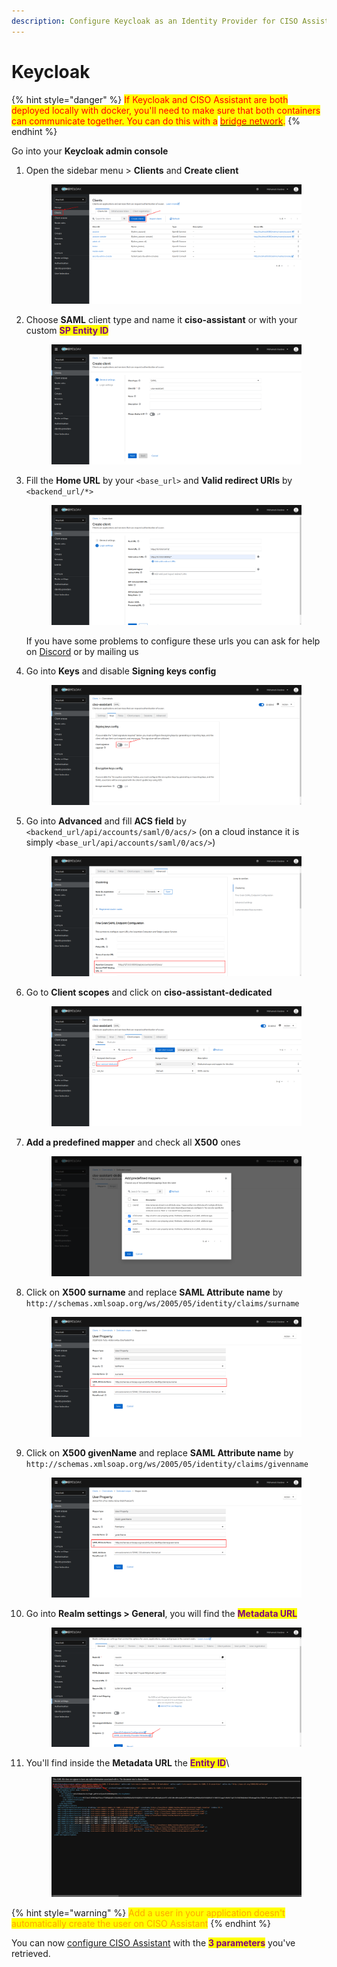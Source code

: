 ```yaml
---
description: Configure Keycloak as an Identity Provider for CISO Assistant
---
```


# Keycloak

{% hint style="danger" %}
<mark style="color:red;">If Keycloak and CISO Assistant are both deployed locally with docker, you'll need to make sure that both containers can communicate together. You can do this with a</mark> [<mark style="color:red;">bridge network</mark>](https://docs.docker.com/engine/network/drivers/bridge/)<mark style="color:red;">.</mark>
{% endhint %}

Go into your **Keycloak admin console**

1.  Open the sidebar menu > **Clients** and **Create client**

    <figure><img src="../../.gitbook/assets/Screenshot 2024-08-20 09.40.06.png" alt=""><figcaption></figcaption></figure>
2.  Choose **SAML** client type and name it **ciso-assistant** or with your custom <mark style="color:purple;">**SP Entity ID**</mark>

    <figure><img src="../../.gitbook/assets/Screenshot 2024-08-20 09.41.23.png" alt=""><figcaption></figcaption></figure>
3.  Fill the **Home URL** by your `<base_url>` and **Valid redirect URIs** by `<backend_url/*>`

    <figure><img src="../../.gitbook/assets/Screenshot 2024-08-20 09.53.57.png" alt=""><figcaption></figcaption></figure>

    If you have some problems to configure these urls you can ask for help on [Discord](https://discord.gg/8C4X7ndQQ4) or by mailing us
4.  Go into **Keys** and disable **Signing keys config**

    <figure><img src="../../.gitbook/assets/Screenshot 2024-08-20 09.57.51.png" alt=""><figcaption></figcaption></figure>
5.  Go into **Advanced** and fill **ACS field** by `<backend_url/api/accounts/saml/0/acs/>` (on a cloud instance it is simply `<base_url/api/accounts/saml/0/acs/>`)

    <figure><img src="../../.gitbook/assets/Screenshot 2024-08-20 10.01.40.png" alt=""><figcaption></figcaption></figure>
6.  Go to **Client scopes** and click on **ciso-assistant-dedicated**

    <figure><img src="../../.gitbook/assets/Screenshot 2024-08-20 10.04.23.png" alt=""><figcaption></figcaption></figure>
7.  **Add a predefined mapper** and check all **X500** ones

    <figure><img src="../../.gitbook/assets/Screenshot 2024-08-20 10.07.22.png" alt=""><figcaption></figcaption></figure>
8.  Click on **X500 surname** and replace **SAML Attribute name** by `http://schemas.xmlsoap.org/ws/2005/05/identity/claims/surname`

    <figure><img src="../../.gitbook/assets/Screenshot 2024-08-20 11.00.15.png" alt=""><figcaption></figcaption></figure>
9.  Click on **X500 givenName** and replace **SAML Attribute name** by `http://schemas.xmlsoap.org/ws/2005/05/identity/claims/givenname`

    <figure><img src="../../.gitbook/assets/Screenshot 2024-08-20 11.02.11.png" alt=""><figcaption></figcaption></figure>


10. Go into **Realm settings > General**, you will find the <mark style="color:purple;">**Metadata URL**</mark>

    <figure><img src="../../.gitbook/assets/Screenshot 2024-08-20 11.14.57.png" alt=""><figcaption></figcaption></figure>
11. You'll find inside the **Metadata URL** the <mark style="color:purple;">**Entity ID**</mark>\


    <figure><img src="../../.gitbook/assets/Screenshot 2024-08-20 11.15.46.png" alt=""><figcaption></figcaption></figure>

{% hint style="warning" %}
<mark style="color:orange;">Add a user in your application doesn't automatically create the user on CISO Assistant</mark>
{% endhint %}

You can now [configure CISO Assistant](https://intuitem.gitbook.io/ciso-assistant/features-highlights/sso#configure-ciso-assistant-with-saml) with the <mark style="color:purple;">**3 parameters**</mark> you've retrieved.
